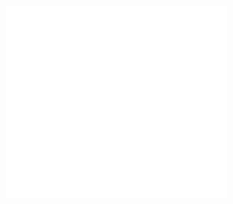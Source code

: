 
![Anime Stats](https://raw.githubusercontent.com/Meon-XD/Meon-XD/main/metrics/anilist.svg?sanitize=true)

